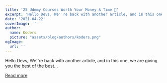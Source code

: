 ```yaml
---
title: '25 Udemy Courses Worth Your Money & Time 🚀'
excerpt: 'Hello Devs, We''re back with another article, and in this one, we are giving you the best of the best...'
date: '2021-04-22'
coverImage: ''
author:
  name: Koders
  picture: "assets/blog/authors/koders.png"
ogImage:
  url: ''
---
```


Hello Devs, We''re back with another article, and in this one, we are giving you the best of the best...

[Read more](https://dev.to/worldindev/25-udemy-courses-worth-your-money-time-2e5j)
